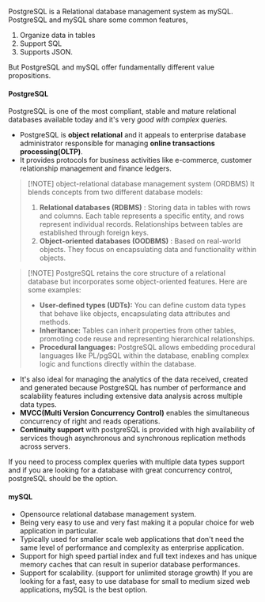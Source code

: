 PostgreSQL is a Relational database management system as mySQL. 
PostgreSQL and mySQL share some common features, 
1. Organize data in tables
2. Support SQL
3. Supports JSON. 

But PostgreSQL and mySQL offer fundamentally different value propositions.
#### PostgreSQL
PostgreSQL is one of the most compliant, stable and mature relational databases available today and it's very *good with complex queries.* 
- PostgreSQL is **object relational** and it appeals to enterprise database administrator responsible for managing **online transactions processing(OLTP)**. 
- It provides protocols for business activities like e-commerce, customer relationship management and finance ledgers. 

> [!NOTE] object-relational database management system (ORDBMS)
> It blends concepts from two different database models:
> 	1. **Relational databases (RDBMS)** : Storing data in tables with rows and columns. Each table represents a specific entity, and rows represent individual records. Relationships between tables are established through foreign keys.
> 	2. **Object-oriented databases (OODBMS)** : Based on real-world objects. They focus on encapsulating data and functionality within objects.

> [!NOTE] PostgreSQL retains the core structure of a relational database but incorporates some object-oriented features. Here are some examples:
> - **User-defined types (UDTs):** You can define custom data types that behave like objects, encapsulating data attributes and methods.
> - **Inheritance:** Tables can inherit properties from other tables, promoting code reuse and representing hierarchical relationships.
> - **Procedural languages:** PostgreSQL allows embedding procedural languages like PL/pgSQL within the database, enabling complex logic and functions directly within the database.

- It's also ideal for managing the analytics of the data received, created and generated because PostgreSQL has number of performance and scalability features including extensive data analysis across multiple data types. 
- **MVCC(Multi Version Concurrency Control)** enables the simultaneous concurrency of right and reads operations. 
- **Continuity support** with postgreSQL is provided with high availability of services though asynchronous and synchronous replication methods across servers. 

If you need to process complex queries with multiple data types support and if you are looking for a database with great concurrency control, postgreSQL should be the option. 

#### mySQL
- Opensource relational database management system. 
- Being very easy to use and very fast making it a popular choice for web application in particular. 
- Typically used for smaller scale web applications that don't need the same level of performance and complexity as enterprise application. 
- Support for high speed partial index and full text indexes and has unique memory caches that  can result in superior database performances. 
- Support for scalability. (support for unlimited storage growth)
If you are looking for a fast, easy to use database for small to medium sized web applications, mySQL is the best option. 